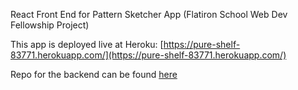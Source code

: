 React Front End for Pattern Sketcher App (Flatiron School Web Dev Fellowship Project)

This app is deployed live at Heroku: [https://pure-shelf-83771.herokuapp.com/](https://pure-shelf-83771.herokuapp.com/)

Repo for the backend can be found [here](https://github.com/satub/patternSketcherAPI)
